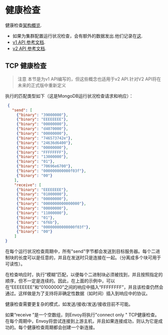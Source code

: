 # 健康检查
健康检查[架构概览](../../intro/arch_overview/health_checking.md#arch-overview-health-checking).

- 如果为集群配置运行状况检查，会有额外的数据发出.他们记录在[这](cluster_stats.md#config-cluster-manager-cluster-stats).
- [v1 API 参考文档](../../api-v1/cluster_manager/cluster_hc.md#config-cluster-manager-cluster-hc-v1).
- [v2 API 参考文档](../../api-v2/api/v2/core/health_check.proto.md#envoy-api-msg-core-healthcheck).

## TCP 健康检查
> 注意
本节是为v1 API编写的，但这些概念也适用于v2 API.针对V2 API将在未来的正式版中重新定义

执行的匹配类型如下（这是MongoDB运行状况检查请求和响应）：
```json
 {
   "send": [
     {"binary": "39000000"},
     {"binary": "EEEEEEEE"},
     {"binary": "00000000"},
     {"binary": "d4070000"},
     {"binary": "00000000"},
     {"binary": "746573742e"},
     {"binary": "24636d6400"},
     {"binary": "00000000"},
     {"binary": "FFFFFFFF"},
     {"binary": "13000000"},
     {"binary": "01"},
     {"binary": "70696e6700"},
     {"binary": "000000000000f03f"},
     {"binary": "00"}
    ],
    "receive": [
     {"binary": "EEEEEEEE"},
     {"binary": "01000000"},
     {"binary": "00000000"},
     {"binary": "0000000000000000"},
     {"binary": "00000000"},
     {"binary": "11000000"},
     {"binary": "01"},
     {"binary": "6f6b"},
     {"binary": "00000000000000f03f"},
     {"binary": "00"}
    ]
}
```
在每个运行状况检查周期中，所有"send"字节都会发送到目标服务器。每个二进制块的长度可以是任意的，并且在发送时只是连接在一起。（分离成多个块可用于可读性）。

在检查响应时，执行“模糊”匹配，以便每个二进制块必须被找到，并且按照指定的顺序，但不一定是连续的。因此，在上面的示例中，可以在“EEEEEEEE”和“01000000”之间的响应中插入“FFFFFFFF”，并且该检查仍然会通过。这样做是为了支持将非确定性数据（如时间）插入到响应中的协议。

健康检查需要更复杂的模式，如发送/接收/发送/接收目前不可能。

如果“receive ”是一个空数组，则Envoy将执行"connect only " TCP健康检查。在每个周期中，Envoy将尝试连接到上游主机，并且如果连接成功，则认为它是成功的。每个健康检查周期都会创建一个新连接。
